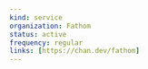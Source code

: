 ```yaml
---
kind: service
organization: Fathom
status: active
frequency: regular
links: [https://chan.dev/fathom]
---
```

